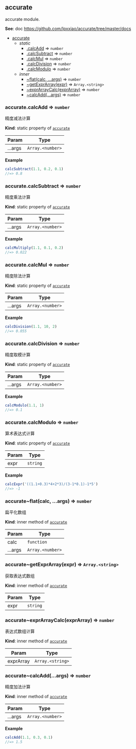 <a name="module_accurate"></a>

## accurate
<p>accurate module.</p>

**See**: doc https://github.com/Ipxxiao/accurate/tree/master/docs  

* [accurate](#module_accurate)
    * _static_
        * [.calcAdd](#module_accurate.calcAdd) ⇒ <code>number</code>
        * [.calcSubtract](#module_accurate.calcSubtract) ⇒ <code>number</code>
        * [.calcMul](#module_accurate.calcMul) ⇒ <code>number</code>
        * [.calcDivision](#module_accurate.calcDivision) ⇒ <code>number</code>
        * [.calcModulo](#module_accurate.calcModulo) ⇒ <code>number</code>
    * _inner_
        * [~flat(calc, ...args)](#module_accurate..flat) ⇒ <code>number</code>
        * [~getExprArray(expr)](#module_accurate..getExprArray) ⇒ <code>Array.&lt;string&gt;</code>
        * [~exprArrayCalc(exprArray)](#module_accurate..exprArrayCalc) ⇒ <code>number</code>
        * [~calcAdd(...args)](#module_accurate..calcAdd) ⇒ <code>number</code>

<a name="module_accurate.calcAdd"></a>

### accurate.calcAdd ⇒ <code>number</code>
<p>精度减法计算</p>

**Kind**: static property of [<code>accurate</code>](#module_accurate)  

| Param | Type |
| --- | --- |
| ...args | <code>Array.&lt;number&gt;</code> | 

**Example**  
```js
calcSubtract(1.1, 0.2, 0.1)
//=> 0.8
```
<a name="module_accurate.calcSubtract"></a>

### accurate.calcSubtract ⇒ <code>number</code>
<p>精度乘法计算</p>

**Kind**: static property of [<code>accurate</code>](#module_accurate)  

| Param | Type |
| --- | --- |
| ...args | <code>Array.&lt;number&gt;</code> | 

**Example**  
```js
calcMultiply(1.1, 0.1, 0.2)
//=> 0.022
```
<a name="module_accurate.calcMul"></a>

### accurate.calcMul ⇒ <code>number</code>
<p>精度除法计算</p>

**Kind**: static property of [<code>accurate</code>](#module_accurate)  

| Param | Type |
| --- | --- |
| ...args | <code>Array.&lt;number&gt;</code> | 

**Example**  
```js
calcDivision(1.1, 10, 2)
//=> 0.055
```
<a name="module_accurate.calcDivision"></a>

### accurate.calcDivision ⇒ <code>number</code>
<p>精度取模计算</p>

**Kind**: static property of [<code>accurate</code>](#module_accurate)  

| Param | Type |
| --- | --- |
| ...args | <code>Array.&lt;number&gt;</code> | 

**Example**  
```js
calcModulo(1.1, 1)
//=> 0.1
```
<a name="module_accurate.calcModulo"></a>

### accurate.calcModulo ⇒ <code>number</code>
<p>算术表达式计算</p>

**Kind**: static property of [<code>accurate</code>](#module_accurate)  

| Param | Type |
| --- | --- |
| expr | <code>string</code> | 

**Example**  
```js
calcExpr('((1.1+0.3)*4+2*3)/(3-1*0.1)-1*5')
//=> -1
```
<a name="module_accurate..flat"></a>

### accurate~flat(calc, ...args) ⇒ <code>number</code>
<p>扁平化数组</p>

**Kind**: inner method of [<code>accurate</code>](#module_accurate)  

| Param | Type |
| --- | --- |
| calc | <code>function</code> | 
| ...args | <code>Array.&lt;number&gt;</code> | 

<a name="module_accurate..getExprArray"></a>

### accurate~getExprArray(expr) ⇒ <code>Array.&lt;string&gt;</code>
<p>获取表达式数组</p>

**Kind**: inner method of [<code>accurate</code>](#module_accurate)  

| Param | Type |
| --- | --- |
| expr | <code>string</code> | 

<a name="module_accurate..exprArrayCalc"></a>

### accurate~exprArrayCalc(exprArray) ⇒ <code>number</code>
<p>表达式数组计算</p>

**Kind**: inner method of [<code>accurate</code>](#module_accurate)  

| Param | Type |
| --- | --- |
| exprArray | <code>Array.&lt;string&gt;</code> | 

<a name="module_accurate..calcAdd"></a>

### accurate~calcAdd(...args) ⇒ <code>number</code>
<p>精度加法计算</p>

**Kind**: inner method of [<code>accurate</code>](#module_accurate)  

| Param | Type |
| --- | --- |
| ...args | <code>Array.&lt;number&gt;</code> | 

**Example**  
```js
calcAdd(1.1, 0.3, 0.1)
//=> 1.5
```
